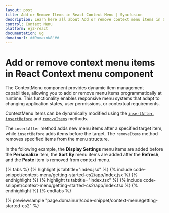 ```yaml
---
layout: post
title: Add or Remove Items in React Context Menu | Syncfusion
description: Learn here all about Add or remove context menu items in Syncfusion React Context menu component of Syncfusion Essential JS 2 and more.
control: Context Menu 
platform: ej2-react
documentation: ug
domainurl: ##DomainURL##
---
```

# Add or remove context menu items in React Context menu component

The ContextMenu component provides dynamic item management capabilities, allowing you to add or remove menu items programmatically at runtime. This functionality enables responsive menu systems that adapt to changing application states, user permissions, or contextual requirements.

ContextMenu items can be dynamically modified using the [`insertAfter`](https://ej2.syncfusion.com/react/documentation/api/menu/#insertafter), [`insertBefore`](https://ej2.syncfusion.com/react/documentation/api/menu/#insertbefore) and [`removeItems`](https://ej2.syncfusion.com/react/documentation/api/menu/#removeitems) methods.

The `insertAfter` method adds new menu items after a specified target item, while `insertBefore` adds items before the target. The `removeItems` method removes specified items from the menu structure.

In the following example, the **Display Settings** menu items are added before the **Personalize** item, the **Sort By** menu items are added after the **Refresh**, and the **Paste** item is removed from context menu.

{% tabs %}
{% highlight js tabtitle="index.jsx" %}
{% include code-snippet/context-menu/getting-started-cs2/app/index.jsx %}
{% endhighlight %}
{% highlight ts tabtitle="index.tsx" %}
{% include code-snippet/context-menu/getting-started-cs2/app/index.tsx %}
{% endhighlight %}
{% endtabs %}

 {% previewsample "page.domainurl/code-snippet/context-menu/getting-started-cs2" %}
